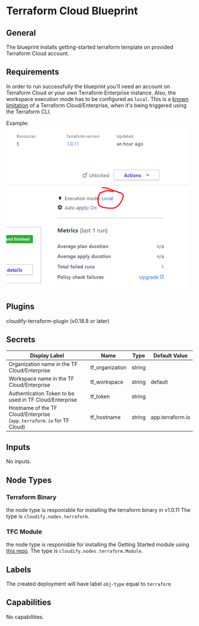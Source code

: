 # Terraform Cloud Blueprint

## General

The blueprint installs getting-started terraform template on provided Terraform Cloud account.

## Requirements

In order to run successfully the blueprint you'll need an account on Terraform Cloud or your 
own Terraform Enterprise instance. Also, the workspace execution mode has to be configured as 
`local`. This is a [known limitation](https://discuss.hashicorp.com/t/saving-a-generated-plan-is-currently-not-supported/2116) of a Terraform Cloud/Enterprise, when it's being triggered 
using the Terraform CLI.

Example:
![Workspace execution mode settings](execution_mode_local.png)

## Plugins

cloudify-terraform-plugin (v0.18.8 or later)

## Secrets

| Display Label                                                         | Name            | Type   | Default Value    |
| --------------------------------------------------------------------- | --------------- | ------ | ---------------- |
| Organization name in the TF Cloud/Enterprise                          | tf_organization | string |                  |
| Workspace name in the TF Cloud/Enterprise                             | tf_workspace    | string | default          |
| Authentication Token to be used in TF Cloud/Enterprise                | tf_token        | string |                  |
| Hostname of the TF Cloud/Enterprise (`app.terraform.io` for TF Cloud) | tf_hostname     | string | app.terraform.io |

## Inputs

No inputs.

## Node Types

### Terraform Binary
the node type is responisble for installing the terraform binary in v1.0.11
The type is `cloudify.nodes.terraform`. 

### TFC Module
the node type is responisble for installing the Getting Started module using [this repo](https://github.com/hashicorp/tfc-getting-started).
The type is `cloudify.nodes.terraform.Module`.

## Labels

The created deployment will have label `obj-type` equal to `terraform`

## Capabilities

No capabilities.
